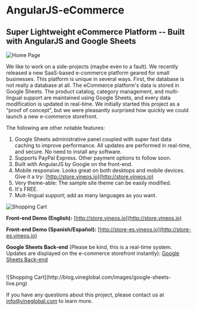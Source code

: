# AngularJS-eCommerce

## Super Lightweight eCommerce Platform --  Built with AngularJS and Google Sheets

![Home Page](http://blog.vineglobal.com/images/home-page.PNG)

We like to work on a side-projects (maybe even to a fault). We recently released a new SaaS-based e-commerce platform geared for small businesses.  This platform is unique in several ways. First, the database is not really a database at all. The eCommerce platform's data is stored in Google Sheets. The product catalog, category management, and multi-lingual support are maintained using Google Sheets, and every data modification is updated in real-time. We initially started this project as a “proof of concept”, but we were pleasantly surprised how quickly we could launch a new e-commerce storefront. 

The following are other notable features:

1. Google Sheets administrative panel coupled with super fast data caching to improve performance. All updates are performed in real-time, and secure. No need to install any software.
2. Supports PayPal Express. Other payment options to follow soon. 
3.	Built with AngularJS by Google on the front-end. 
4.	Mobile responsive. Looks great on both desktops and mobile devices. Give it a try: [http://store.vineos.io](http://store.vineos.io)
5.	Very theme-able: The sample site theme can be easily modified.
6.	It's FREE.
7.	Mult-lingual support; add as many languages as you want.


![Shopping Cart](http://blog.vineglobal.com/images/shopping-cart.PNG)

**Front-end Demo (English):** [http://store.vineos.io](http://store.vineos.io)

**Front-end Demo (Spanish/Español):** [http://store-es.vineos.io](http://store-es.vineos.io)

**Google Sheets Back-end** (Please be kind, this is a real-time system. Updates are displayed on the e-commerce storefront instantly): 
<a href="https://docs.google.com/spreadsheets/d/12Ljjd8dChaHq2YOExKXw77ri2UDgixQTVuZBgMY-o30/edit?usp=sharing">Google Sheets Back-end</a>

<br>
![Shopping Cart](http://blog.vineglobal.com/images/google-sheets-live.png)

If you have any questions about this project, please contact us at <info@vineglobal.com> to learn more.
